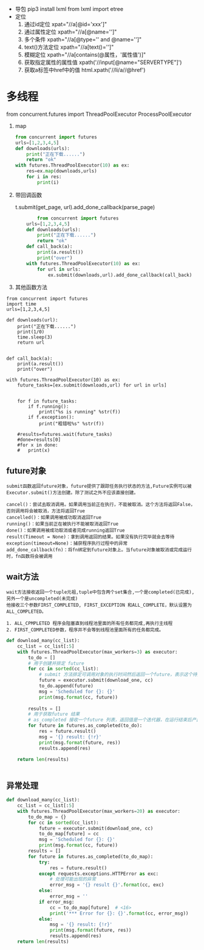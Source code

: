* 导包
pip3 install lxml
from lxml import etree
* 定位
	1. 通过id定位
		xpat="//a[@id='xxx']"
	2. 通过属性定位
		xpath="//a[@name='']"
	3. 多个条件
		xpath="//a[@type='' and @name='']"
	4. text()方法定位
		xpath="//a[text()='']"
	5. 模糊定位
		xpath="//a[contains(@属性，'属性值')]"
	6. 获取指定属性的属性值
		xpath('//input[@name="SERVERTYPE"]')
	7. 获取a标签中href中的值
		html.xpath('//li/a//@href')


# 多线程
from concurrent.futures import ThreadPoolExecutor
ProcessPoolExecutor
1. map
	```python
	from concurrent import futures
	urls=[1,2,3,4,5]
	def downloads(urls):
		print("正在下载......")
		return "ok"
	with futures.ThreadPoolExecutor(10) as ex:
		res=ex.map(downloads,urls)
		for i in res:
			print(i)
	```


2. 带回调函数

	t.submit(get_page, url).add_done_callback(parse_page)

	```python
			from concurrent import futures
		urls=[1,2,3,4,5]
		def downloads(urls):
			print("正在下载......")
			return "ok"
		def call_back(a):
			print(a.result())
			print("over")
		with futures.ThreadPoolExecutor(10) as ex:
			for url in urls:
				ex.submit(downloads,url).add_done_callback(call_back)
	```	


3. 其他函数方法

```
from concurrent import futures
import time
urls=[1,2,3,4,5]

def downloads(url):
	print("正在下载......")
	print(1/0)
	time.sleep(3)
	return url


def call_back(a):
	print(a.result())
	print("over")

with futures.ThreadPoolExecutor(10) as ex:
	future_tasks=[ex.submit(downloads,url) for url in urls]
	

	for f in future_tasks:
		if f.running():
			print("%s is running" %str(f))
		if f.exception():
			print("粗错啦%s" %str(f))

	#results=futures.wait(future_tasks)
	#done=results[0]
	#for x in done:
	#	print(x)

```

## future对象
	submit函数返回future对象，future提供了跟踪任务执行状态的方法,Future实例可以被Executor.submit()方法创建。除了测试之外不应该直接创建。

```
cancel()：尝试去取消调用。如果调用当前正在执行，不能被取消。这个方法将返回False，否则调用将会被取消，方法将返回True
cancelled()：如果调用被成功取消返回True
running()：如果当前正在被执行不能被取消返回True
done()：如果调用被成功取消或者完成running返回True
result(Timeout = None)：拿到调用返回的结果。如果没有执行完毕就会去等待
exception(timeout=None)：捕获程序执行过程中的异常
add_done_callback(fn)：将fn绑定到future对象上。当future对象被取消或完成运行时，fn函数将会被调用
```
## wait方法
	wait方法接收返回一个tuple元祖,tuple中包含两个set集合,一个是completed(已完成),另外一个是uncompleted(未完成)
	他接收三个参数FIRST_COMPLETED, FIRST_EXCEPTION 和ALL_COMPLETE，默认设置为ALL_COMPLETED。

	1. ALL_CPMPLETED 程序会阻塞直到线程池里面的所有任务都完成,再执行主线程
	2. FIRST_COMPLETED参数，程序并不会等到线程池里面所有的任务都完成。

```python
def download_many(cc_list):
    cc_list = cc_list[:5]
    with futures.ThreadPoolExecutor(max_workers=3) as executor:
        to_do = []
        # 用于创建并排定 future
        for cc in sorted(cc_list):
            # submit 方法排定可调用对象的执行时间然后返回一个future，表示这个待执行的操作
            future = executor.submit(download_one, cc)
            to_do.append(future)
            msg = 'Scheduled for {}: {}'
            print(msg.format(cc, future))
        
        results = []
        # 用于获取future 结果
        # as_completed 接收一个future 列表，返回值是一个迭代器，在运行结束后产出future
        for future in futures.as_completed(to_do):
            res = future.result()
            msg = '{} result: {!r}'
            print(msg.format(future, res))
            results.append(res)
    
    return len(results)



```

## 异常处理
```python
def download_many(cc_list):
    cc_list = cc_list[:5]
    with futures.ThreadPoolExecutor(max_workers=20) as executor:
        to_do_map = {}
        for cc in sorted(cc_list):
            future = executor.submit(download_one, cc)
            to_do_map[future] = cc
            msg = 'Scheduled for {}: {}'
            print(msg.format(cc, future))
        results = []
        for future in futures.as_completed(to_do_map):
            try:
                res = future.result()
            except requests.exceptions.HTTPError as exc:
                # 处理可能出现的异常
                error_msg = '{} result {}'.format(cc, exc)
            else:
                error_msg = ''
            if error_msg:
                cc = to_do_map[future]  # <16>
                print('*** Error for {}: {}'.format(cc, error_msg))
            else:
                msg = '{} result: {!r}'
                print(msg.format(future, res))
                results.append(res)
    return len(results)
```